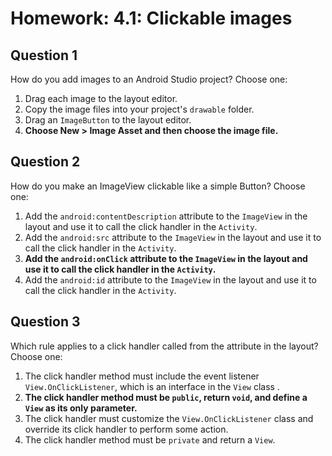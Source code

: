 # Homework: 4.1: Clickable images

## Question 1

How do you add images to an Android Studio project? Choose one:

1. Drag each image to the layout editor.
2. Copy the image files into your project's `drawable` folder.
3. Drag an `ImageButton` to the layout editor.
4. **Choose New > Image Asset and then choose the image file.**

## Question 2

How do you make an ImageView clickable like a simple Button? Choose one:

1. Add the `android:contentDescription` attribute to the `ImageView` in the layout and use it to call the click handler in the `Activity`.
2. Add the `android:src` attribute to the `ImageView` in the layout and use it to call the click handler in the `Activity`.
3. **Add the `android:onClick` attribute to the `ImageView` in the layout and use it to call the click handler in the `Activity`.**
4. Add the `android:id` attribute to the `ImageView` in the layout and use it to call the click handler in the `Activity`.

## Question 3

Which rule applies to a click handler called from the attribute in the layout? Choose one:

1. The click handler method must include the event listener `View.OnClickListener`, which is an interface in the `View` class .
2. **The click handler method must be `public`, return `void`, and define a `View` as its only parameter.**
3. The click handler must customize the `View.OnClickListener` class and override its click handler to perform some action.
4. The click handler method must be `private` and return a `View`.
